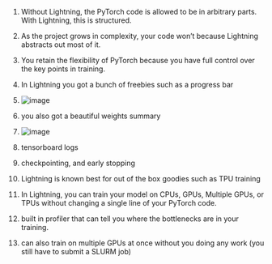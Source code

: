 1. Without Lightning, the PyTorch code is allowed to be in arbitrary parts. With Lightning, this is structured.

2. As the project grows in complexity, your code won’t because Lightning abstracts out most of it.

3. You retain the flexibility of PyTorch because you have full control over the key points in training.

4. In Lightning you got a bunch of freebies such as a  progress bar

5. ![image](https://github.com/theekshanamadumal/MachineLearning/assets/66960247/d058b302-56f9-4427-97be-8aa445e28909)

6. you also got a beautiful weights summary

7. ![image](https://github.com/theekshanamadumal/MachineLearning/assets/66960247/0edfeda4-4fce-4404-a871-04bd0f98a591)

8. tensorboard logs

9. checkpointing, and early stopping

10. Lightning is known best for out of the box goodies such as TPU training

11. In Lightning, you can train your model on CPUs, GPUs, Multiple GPUs, or TPUs without changing a single line of your PyTorch code.

12. built in profiler that can tell you where the bottlenecks are in your training.

13. can also train on multiple GPUs at once without you doing any work (you still have to submit a SLURM job)


